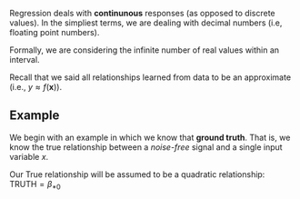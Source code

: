 Regression deals with **continunous** responses (as opposed to discrete values). In the simpliest terms, we are dealing with decimal numbers (i.e, floating point numbers).

Formally, we are considering the infinite number of real values within an interval.

Recall that we said all relationships learned from data to be an approximate (i.e., $y \approx f(\textbf{x})$).

## Example
We begin with an example in which we know that **ground truth**. That is, we know the true relationship between a *noise-free* signal and a single input variable $x$.

Our True relationship will be assumed to be a quadratic relationship: $\text{TRUTH}=\beta_{*0}$



